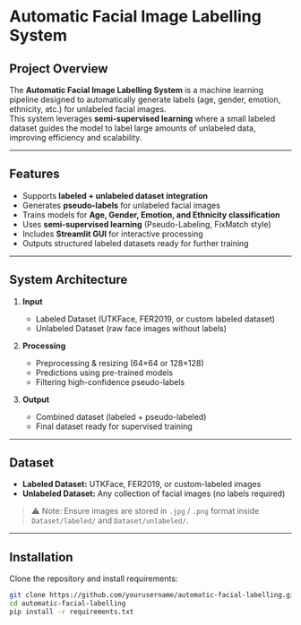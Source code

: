# Automatic Facial Image Labelling System  

##  Project Overview  
The **Automatic Facial Image Labelling System** is a machine learning pipeline designed to automatically generate labels (age, gender, emotion, ethnicity, etc.) for unlabeled facial images.  
This system leverages **semi-supervised learning** where a small labeled dataset guides the model to label large amounts of unlabeled data, improving efficiency and scalability.  

---

## Features  
-  Supports **labeled + unlabeled dataset integration**  
-  Generates **pseudo-labels** for unlabeled facial images  
-  Trains models for **Age, Gender, Emotion, and Ethnicity classification**  
-  Uses **semi-supervised learning** (Pseudo-Labeling, FixMatch style)  
-  Includes **Streamlit GUI** for interactive processing  
-  Outputs structured labeled datasets ready for further training  

---

##  System Architecture  
1. **Input**  
   - Labeled Dataset (UTKFace, FER2019, or custom labeled dataset)  
   - Unlabeled Dataset (raw face images without labels)  

2. **Processing**  
   - Preprocessing & resizing (64×64 or 128×128)  
   - Predictions using pre-trained models  
   - Filtering high-confidence pseudo-labels  

3. **Output**  
   - Combined dataset (labeled + pseudo-labeled)  
   - Final dataset ready for supervised training  

---

##  Dataset  
- **Labeled Dataset:** UTKFace, FER2019, or custom-labeled images  
- **Unlabeled Dataset:** Any collection of facial images (no labels required)  

> ⚠️ Note: Ensure images are stored in `.jpg` / `.png` format inside `Dataset/labeled/` and `Dataset/unlabeled/`.  

---

##  Installation  

Clone the repository and install requirements:  

```bash
git clone https://github.com/yourusername/automatic-facial-labelling.git
cd automatic-facial-labelling
pip install -r requirements.txt
